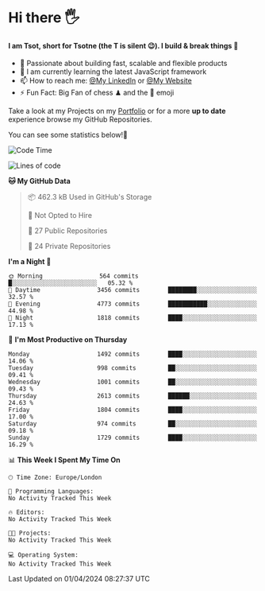 # Hi there :raised_hand_with_fingers_splayed:
#### I am Tsot, short for Tsotne (the T is silent :wink:). I build & break things :space_invader:
- :telescope: Passionate about building fast, scalable and flexible products
- :seedling: I am currently learning the latest JavaScript framework 
- :mailbox: How to reach me: [@My LinkedIn](https://www.linkedin.com/in/tsotne-gvadzabia/) or [@My Website](https://tsotne.co.uk/contact)
- :zap: Fun Fact: Big Fan of chess ♟ and the 👾 emoji

Take a look at my Projects on my [Portfolio](https://tsotne.co.uk/) or for a more **up to date** experience browse my GitHub Repositories.

You can see some statistics below!:space_invader:
<!--START_SECTION:waka-->
![Code Time](http://img.shields.io/badge/Code%20Time-761%20hrs%202%20mins-blue)

![Lines of code](https://img.shields.io/badge/From%20Hello%20World%20I%27ve%20Written-4.9%20million%20lines%20of%20code-blue)

**🐱 My GitHub Data** 

> 📦 462.3 kB Used in GitHub's Storage 
 > 
> 🚫 Not Opted to Hire
 > 
> 📜 27 Public Repositories 
 > 
> 🔑 24 Private Repositories 
 > 
**I'm a Night 🦉** 

```text
🌞 Morning                564 commits         █░░░░░░░░░░░░░░░░░░░░░░░░   05.32 % 
🌆 Daytime                3456 commits        ████████░░░░░░░░░░░░░░░░░   32.57 % 
🌃 Evening                4773 commits        ███████████░░░░░░░░░░░░░░   44.98 % 
🌙 Night                  1818 commits        ████░░░░░░░░░░░░░░░░░░░░░   17.13 % 
```
📅 **I'm Most Productive on Thursday** 

```text
Monday                   1492 commits        ████░░░░░░░░░░░░░░░░░░░░░   14.06 % 
Tuesday                  998 commits         ██░░░░░░░░░░░░░░░░░░░░░░░   09.41 % 
Wednesday                1001 commits        ██░░░░░░░░░░░░░░░░░░░░░░░   09.43 % 
Thursday                 2613 commits        ██████░░░░░░░░░░░░░░░░░░░   24.63 % 
Friday                   1804 commits        ████░░░░░░░░░░░░░░░░░░░░░   17.00 % 
Saturday                 974 commits         ██░░░░░░░░░░░░░░░░░░░░░░░   09.18 % 
Sunday                   1729 commits        ████░░░░░░░░░░░░░░░░░░░░░   16.29 % 
```


📊 **This Week I Spent My Time On** 

```text
🕑︎ Time Zone: Europe/London

💬 Programming Languages: 
No Activity Tracked This Week

🔥 Editors: 
No Activity Tracked This Week

🐱‍💻 Projects: 
No Activity Tracked This Week

💻 Operating System: 
No Activity Tracked This Week
```


 Last Updated on 01/04/2024 08:27:37 UTC
<!--END_SECTION:waka-->
